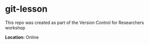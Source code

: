 # git-lesson

This repo was created as part of the Version Control for Researchers workshop

**Location:** Online 
